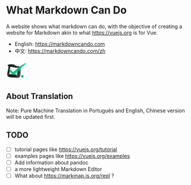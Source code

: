 # What Markdown Can Do

[//]: # (TODO: badge)

A website shows what markdown can do, with the objective of creating a website for Markdown akin to what https://vuejs.org is for Vue.

- English: https://markdowncando.com
- 中文: https://markdowncando.com/zh

![icon](public/logo-mini.png)

## About Translation

Note: Pure Machine Translation in Português and English, Chinese version will be updated first.

## TODO

- [ ] tutorial pages like https://vuejs.org/tutorial
- [ ] examples pages like https://vuejs.org/examples
- [ ] Add information about pandoc
- [ ] a more lightweight Markdown Editor
- [ ] What about https://markmap.js.org/repl ?
